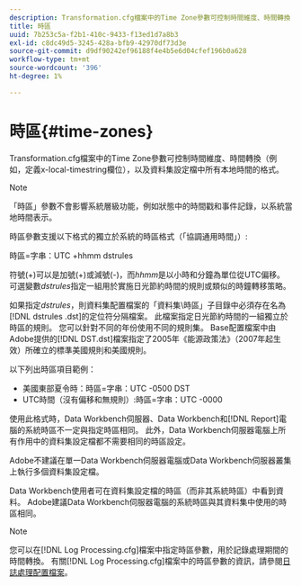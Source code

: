 ```yaml
---
description: Transformation.cfg檔案中的Time Zone參數可控制時間維度、時間轉換（例如，定義x-local-timestring欄位），以及資料集設定檔中所有本地時間的格式。
title: 時區
uuid: 7b253c5a-f2b1-410c-9433-f13ed1d7a8b3
exl-id: c8dc49d5-3245-428a-bfb9-42970df73d3e
source-git-commit: d9df90242ef96188f4e4b5e6d04cfef196b0a628
workflow-type: tm+mt
source-wordcount: '396'
ht-degree: 1%

---
```


# 時區{#time-zones}

Transformation.cfg檔案中的Time Zone參數可控制時間維度、時間轉換（例如，定義x-local-timestring欄位），以及資料集設定檔中所有本地時間的格式。

>[!NOTE]
>
>「時區」參數不會影響系統層級功能，例如狀態中的時間戳和事件記錄，以系統當地時間表示。

時區參數支援以下格式的獨立於系統的時區格式（「協調通用時間」）:

時區=字串：UTC +hhmm dstrules

符號(+)可以是加號(+)或減號(-)，而&#x200B;*hhmm*&#x200B;是以小時和分鐘為單位從UTC偏移。 可選變數&#x200B;*dstrules*&#x200B;指定一組用於實施日光節約時間的規則或類似的時鐘轉移策略。

如果指定&#x200B;*dstrules*，則資料集配置檔案的「資料集\時區」子目錄中必須存在名為[!DNL dstrules .dst]的定位符分隔檔案。 此檔案指定日光節約時間的一組獨立於時區的規則。 您可以針對不同的年份使用不同的規則集。 Base配置檔案中由Adobe提供的[!DNL DST.dst]檔案指定了2005年《能源政策法》（2007年起生效）所確立的標準美國規則和美國規則。

以下列出時區項目範例：

* 美國東部夏令時：時區=字串：UTC -0500 DST
* UTC時間（沒有偏移和無規則）:時區=字串：UTC -0000

使用此格式時，Data Workbench伺服器、Data Workbench和[!DNL Report]電腦的系統時區不一定與指定時區相同。 此外，Data Workbench伺服器電腦上所有作用中的資料集設定檔都不需要相同的時區設定。

Adobe不建議在單一Data Workbench伺服器電腦或Data Workbench伺服器叢集上執行多個資料集設定檔。

Data Workbench使用者可在資料集設定檔的時區（而非其系統時區）中看到資料。 Adobe建議Data Workbench伺服器電腦的系統時區與其資料集中使用的時區相同。

>[!NOTE]
>
>您可以在[!DNL Log Processing.cfg]檔案中指定時區參數，用於記錄處理期間的時間轉換。 有關[!DNL Log Processing.cfg]檔案中的時區參數的資訊，請參閱[日誌處理配置檔案](../../../../home/c-dataset-const-proc/c-log-proc-config-file/c-abt-log-proc-config-file.md)。
